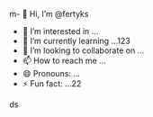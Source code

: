 m- 👋 Hi, I’m @fertyks
- 👀 I’m interested in ...
- 🌱 I’m currently learning ...123
- 💞️ I’m looking to collaborate on ...
- 📫 How to reach me ...
- 😄 Pronouns: ...
- ⚡ Fun fact: ...22

<!---
fertyks/fertyks is a ✨ special ✨ repository because its `README.md` (this file) appears on your GitHub profil455e.
You can click the Preview link to take a look at your changes.
--->
ds
